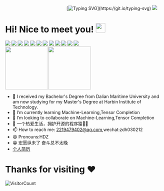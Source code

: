 &emsp;&emsp;&emsp;&emsp;&emsp;&emsp;&emsp;&emsp;&emsp;&emsp;&emsp;&emsp;&emsp;&emsp;[![Typing SVG](https://readme-typing-svg.demolab.com?font=Fira+Code&pause=1000&multiline=true&random=false&width=435&lines=Activity+is+the+only+to+knowledge+.)](https://git.io/typing-svg)
![](https://github.com/HDZ12/HDZ12/assets/99587726/73d0fda7-1fc3-4152-a0a2-39ef2239f6e1)

# Hi! Nice to meet you! <img src="https://github.com/devtech77snake/devtech77snake/blob/main/wave.gif" width="30" />

![](https://img.shields.io/badge/Java%20-blue) ![](https://img.shields.io/badge/Python%20-green) ![](https://img.shields.io/badge/MATLAB%20-orange) ![](https://img.shields.io/badge/C%20-black) ![](https://img.shields.io/badge/Hadoop%20-pink) ![](https://img.shields.io/badge/Mapreduce%20-grey) ![](https://img.shields.io/badge/Spark%20-orange)  ![](https://img.shields.io/badge/MySql%20-cyan) ![](https://img.shields.io/badge/Linux%20-brown) ![](https://img.shields.io/badge/Scala%20-red) ![](https://img.shields.io/badge/Machine-Learning%20-yellow) ![](https://img.shields.io/badge/Tensor-Completion%20-grape)\
<img align="" height="137px" src="https://github-readme-stats.vercel.app/api?username=HDZ12&hide_title=true&hide_border=true&show_icons=true&include_all_commits=true&line_height=21&bg_color=0,EC6C6C,FFD479,FFFC79,73FA79&theme=graywhite&locale=cn" /><img align="" height="137px" src="https://github-readme-stats.vercel.app/api/top-langs/?username=HDZ12&hide_title=true&hide_border=true&layout=compact&bg_color=0,73FA79,73FDFF,D783FF&theme=graywhite&locale=cn" />

- 🔭 I received my Bachelor's Degree from Dalian Maritime University and am now studying for my Master's Degree at Harbin Institute of Technology.
- 🌱 I’m currently learning Machine-Learning,Tensor Completion
- 👯 I’m looking to collaborate on Machine-Learning,Tensor Completion
- 🤔 一个热爱生活，拥护开源的程序猿👨‍💻
- 📫 How to reach me: 2219479402@qq.com,wechat:zdh030212
- 😄 Pronouns:HDZ
- 😁 宏愿纵未了 奋斗总不太晚
-  [个人简历](https://hdz12.github.io/)
 # Thanks for visiting :heart:
  ![VisitorCount](https://profile-counter.glitch.me/HDZ12/count.svg)
